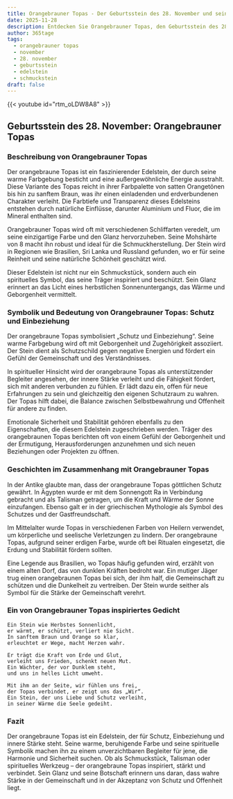 ```yaml
---
title: Orangebrauner Topas - Der Geburtsstein des 28. November und seine Bedeutung
date: 2025-11-28
description: Entdecken Sie Orangebrauner Topas, den Geburtsstein des 28. November, der Schutz und Einbeziehung symbolisiert. Seine Symbolik und Geschichte werden Sie inspirieren.
author: 365tage
tags:
  - orangebrauner topas
  - november
  - 28. november
  - geburtsstein
  - edelstein
  - schmuckstein
draft: false
---
```


{{< youtube id="rtm_oLDW8A8" >}}

## Geburtsstein des 28. November: Orangebrauner Topas

### Beschreibung von Orangebrauner Topas

Der orangebraune Topas ist ein faszinierender Edelstein, der durch seine warme Farbgebung besticht und eine außergewöhnliche Energie ausstrahlt. Diese Variante des Topas reicht in ihrer Farbpalette von satten Orangetönen bis hin zu sanftem Braun, was ihr einen einladenden und erdverbundenen Charakter verleiht. Die Farbtiefe und Transparenz dieses Edelsteins entstehen durch natürliche Einflüsse, darunter Aluminium und Fluor, die im Mineral enthalten sind.

Orangebrauner Topas wird oft mit verschiedenen Schliffarten veredelt, um seine einzigartige Farbe und den Glanz hervorzuheben. Seine Mohshärte von 8 macht ihn robust und ideal für die Schmuckherstellung. Der Stein wird in Regionen wie Brasilien, Sri Lanka und Russland gefunden, wo er für seine Reinheit und seine natürliche Schönheit geschätzt wird.

Dieser Edelstein ist nicht nur ein Schmuckstück, sondern auch ein spirituelles Symbol, das seine Träger inspiriert und beschützt. Sein Glanz erinnert an das Licht eines herbstlichen Sonnenuntergangs, das Wärme und Geborgenheit vermittelt.

### Symbolik und Bedeutung von Orangebrauner Topas: Schutz und Einbeziehung

Der orangebraune Topas symbolisiert „Schutz und Einbeziehung“. Seine warme Farbgebung wird oft mit Geborgenheit und Zugehörigkeit assoziiert. Der Stein dient als Schutzschild gegen negative Energien und fördert ein Gefühl der Gemeinschaft und des Verständnisses.

In spiritueller Hinsicht wird der orangebraune Topas als unterstützender Begleiter angesehen, der innere Stärke verleiht und die Fähigkeit fördert, sich mit anderen verbunden zu fühlen. Er lädt dazu ein, offen für neue Erfahrungen zu sein und gleichzeitig den eigenen Schutzraum zu wahren. Der Topas hilft dabei, die Balance zwischen Selbstbewahrung und Offenheit für andere zu finden.

Emotionale Sicherheit und Stabilität gehören ebenfalls zu den Eigenschaften, die diesem Edelstein zugeschrieben werden. Träger des orangebraunen Topas berichten oft von einem Gefühl der Geborgenheit und der Ermutigung, Herausforderungen anzunehmen und sich neuen Beziehungen oder Projekten zu öffnen.

### Geschichten im Zusammenhang mit Orangebrauner Topas

In der Antike glaubte man, dass der orangebraune Topas göttlichen Schutz gewährt. In Ägypten wurde er mit dem Sonnengott Ra in Verbindung gebracht und als Talisman getragen, um die Kraft und Wärme der Sonne einzufangen. Ebenso galt er in der griechischen Mythologie als Symbol des Schutzes und der Gastfreundschaft.

Im Mittelalter wurde Topas in verschiedenen Farben von Heilern verwendet, um körperliche und seelische Verletzungen zu lindern. Der orangebraune Topas, aufgrund seiner erdigen Farbe, wurde oft bei Ritualen eingesetzt, die Erdung und Stabilität fördern sollten.

Eine Legende aus Brasilien, wo Topas häufig gefunden wird, erzählt von einem alten Dorf, das von dunklen Kräften bedroht war. Ein mutiger Jäger trug einen orangebraunen Topas bei sich, der ihm half, die Gemeinschaft zu schützen und die Dunkelheit zu vertreiben. Der Stein wurde seither als Symbol für die Stärke der Gemeinschaft verehrt.

### Ein von Orangebrauner Topas inspiriertes Gedicht

```
Ein Stein wie Herbstes Sonnenlicht,  
er wärmt, er schützt, verliert nie Sicht.  
In sanftem Braun und Orange so klar,  
erleuchtet er Wege, macht Herzen wahr.  

Er trägt die Kraft von Erde und Glut,  
verleiht uns Frieden, schenkt neuen Mut.  
Ein Wächter, der vor Dunklem steht,  
und uns in helles Licht umweht.  

Mit ihm an der Seite, wir fühlen uns frei,  
der Topas verbindet, er zeigt uns das „Wir“.  
Ein Stein, der uns Liebe und Schutz verleiht,  
in seiner Wärme die Seele gedeiht.  
```

### Fazit

Der orangebraune Topas ist ein Edelstein, der für Schutz, Einbeziehung und innere Stärke steht. Seine warme, beruhigende Farbe und seine spirituelle Symbolik machen ihn zu einem unverzichtbaren Begleiter für jene, die Harmonie und Sicherheit suchen. Ob als Schmuckstück, Talisman oder spirituelles Werkzeug – der orangebraune Topas inspiriert, stärkt und verbindet. Sein Glanz und seine Botschaft erinnern uns daran, dass wahre Stärke in der Gemeinschaft und in der Akzeptanz von Schutz und Offenheit liegt.